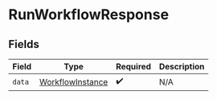 # RunWorkflowResponse


## Fields

| Field                                                       | Type                                                        | Required                                                    | Description                                                 |
| ----------------------------------------------------------- | ----------------------------------------------------------- | ----------------------------------------------------------- | ----------------------------------------------------------- |
| `data`                                                      | [WorkflowInstance](../../models/shared/workflowinstance.md) | :heavy_check_mark:                                          | N/A                                                         |